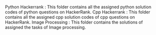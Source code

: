 Python Hackerrank : This folder contains all the assigned python solution codes of python questions on HackerRank.
Cpp Hackerrank : This folder contains all the assigned cpp solution codes of cpp questions on HackerRank.
Image Processing : This folder contains the solutions of assigned the tasks of Image processing.
